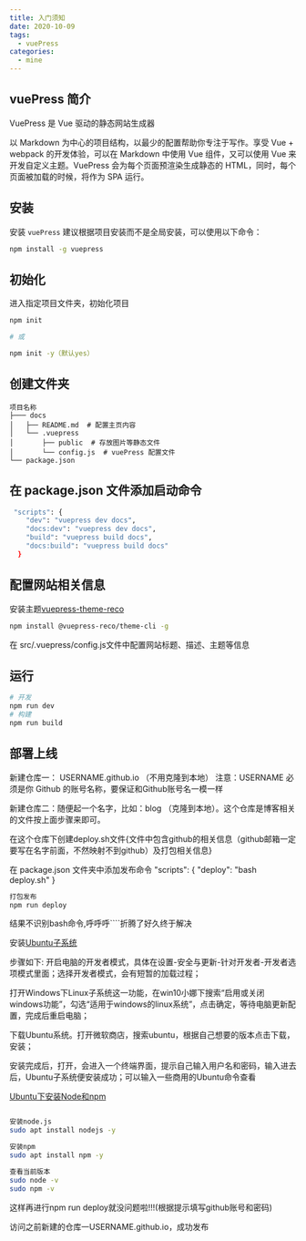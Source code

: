 ```yaml
---
title: 入门须知
date: 2020-10-09
tags:
  - vuePress
categories:
  - mine
---
```


## vuePress 简介

VuePress 是 Vue 驱动的静态网站生成器

以 Markdown 为中心的项目结构，以最少的配置帮助你专注于写作。享受 Vue + webpack 的开发体验，可以在 Markdown 中使用 Vue 组件，又可以使用 Vue 来开发自定义主题。VuePress 会为每个页面预渲染生成静态的 HTML，同时，每个页面被加载的时候，将作为 SPA 运行。

<!-- more -->

## 安装

安装 `vuePress` 建议根据项目安装而不是全局安装，可以使用以下命令：

```bash
npm install -g vuepress
```

## 初始化

进入指定项目文件夹，初始化项目

```bash
npm init

# 或

npm init -y（默认yes）
```

## 创建文件夹

```
项目名称
├─── docs
│   ├── README.md  # 配置主页内容
│   └── .vuepress
│       ├── public  # 存放图片等静态文件
│       └── config.js  # vuePress 配置文件
└── package.json 

```

## 在 package.json 文件添加启动命令

```bash
 "scripts": {
    "dev": "vuepress dev docs",
    "docs:dev": "vuepress dev docs",
    "build": "vuepress build docs",
    "docs:build": "vuepress build docs"
  }
```

## 配置网站相关信息

安装主题[vuepress-theme-reco](https://vuepress-theme-reco.recoluan.com/)

```bash
npm install @vuepress-reco/theme-cli -g
```

在 src/.vuepress/config.js文件中配置网站标题、描述、主题等信息

## 运行

```bash
# 开发
npm run dev
# 构建
npm run build
```

## 部署上线

新建仓库一： USERNAME.github.io （不用克隆到本地）
注意：USERNAME 必须是你 Github 的账号名称，要保证和Github账号名一模一样

新建仓库二：随便起一个名字，比如：blog （克隆到本地）。这个仓库是博客相关的文件按上面步骤来即可。

在这个仓库下创建deploy.sh文件{文件中包含github的相关信息（github邮箱一定要写在名字前面，不然映射不到github）及打包相关信息}

在 package.json 文件夹中添加发布命令
"scripts": {
  "deploy": "bash deploy.sh"
}


```bash
打包发布
npm run deploy
```

结果不识别bash命令,呼呼呼````折腾了好久终于解决

安装[Ubuntu子系统](https://www.jianshu.com/p/599ccb570b39)

步骤如下:
开启电脑的开发者模式，具体在设置-安全与更新-针对开发者-开发者选项模式里面；选择开发者模式，会有短暂的加载过程；

打开Windows下Linux子系统这一功能，在win10小娜下搜索“启用或关闭windows功能”，勾选“适用于windows的linux系统”，点击确定，等待电脑更新配置，完成后重启电脑；

下载Ubuntu系统。打开微软商店，搜索ubuntu，根据自己想要的版本点击下载，安装；

安装完成后，打开，会进入一个终端界面，提示自己输入用户名和密码，输入进去后，Ubuntu子系统便安装成功；可以输入一些商用的Ubuntu命令查看

[Ubuntu下安装Node和npm](https://www.cnblogs.com/Hi-blog/p/How-To-Install-Node-And-Npm-On-Ubuntu.html)

```bash

安装node.js
sudo apt install nodejs -y

安装npm
sudo apt install npm -y

查看当前版本
sudo node -v
sudo npm -v

```

这样再进行npm run deploy就没问题啦!!!(根据提示填写github账号和密码)

访问之前新建的仓库一USERNAME.github.io，成功发布



